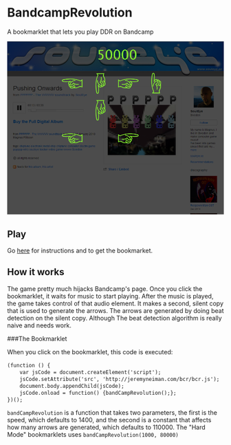 # BandcampRevolution

A bookmarklet that lets you play DDR on Bandcamp

![Screenshot](./screenshot.png)

## Play

Go [here](http://jeremyneiman.com/bcr/bcr.html) for instructions and to get the bookmarket.

## How it works

The game pretty much hijacks Bandcamp's page.  Once you click the bookmarklet, it waits for music to start playing.
After the music is played, the game takes control of that audio element.  It makes a second, silent copy that is used
to generate the arrows. The arrows are generated by doing beat detection on the silent copy.  Although The beat 
detection algorithm is really naive and needs work.

###The Bookmarklet

When you click on the bookmarklet, this code is executed:

    (function () { 
  		var jsCode = document.createElement('script'); 
  		jsCode.setAttribute('src', 'http://jeremyneiman.com/bcr/bcr.js');                  
  		document.body.appendChild(jsCode);
  		jsCode.onload = function() {bandCampRevolution();};
  	})();
  	
`bandCampRevolution` is a function that takes two parameters, the first is the speed, 
which defaults to 1400, and the second is a constant that affects how many arrows are generated, which defaults
to 110000.  The "Hard Mode" bookmarklets uses `bandCampRevolution(1000, 80000)`
